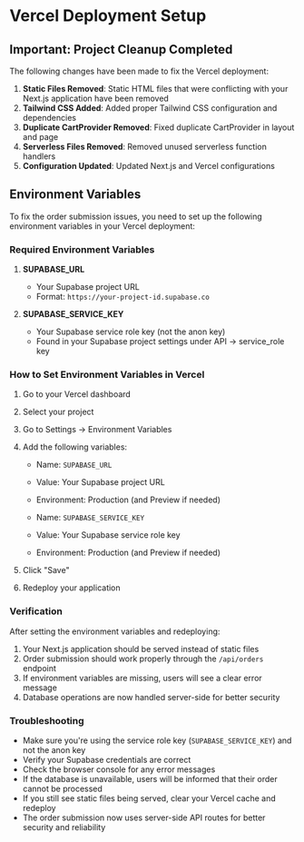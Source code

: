 # Vercel Deployment Setup

## Important: Project Cleanup Completed

The following changes have been made to fix the Vercel deployment:

1. **Static Files Removed**: Static HTML files that were conflicting with your Next.js application have been removed
2. **Tailwind CSS Added**: Added proper Tailwind CSS configuration and dependencies
3. **Duplicate CartProvider Removed**: Fixed duplicate CartProvider in layout and page
4. **Serverless Files Removed**: Removed unused serverless function handlers
5. **Configuration Updated**: Updated Next.js and Vercel configurations

## Environment Variables

To fix the order submission issues, you need to set up the following environment variables in your Vercel deployment:

### Required Environment Variables

1. **SUPABASE_URL**
   - Your Supabase project URL
   - Format: `https://your-project-id.supabase.co`

2. **SUPABASE_SERVICE_KEY**
   - Your Supabase service role key (not the anon key)
   - Found in your Supabase project settings under API → service_role key

### How to Set Environment Variables in Vercel

1. Go to your Vercel dashboard
2. Select your project
3. Go to Settings → Environment Variables
4. Add the following variables:
   - Name: `SUPABASE_URL`
   - Value: Your Supabase project URL
   - Environment: Production (and Preview if needed)

   - Name: `SUPABASE_SERVICE_KEY`
   - Value: Your Supabase service role key
   - Environment: Production (and Preview if needed)

5. Click "Save"
6. Redeploy your application

### Verification

After setting the environment variables and redeploying:

1. Your Next.js application should be served instead of static files
2. Order submission should work properly through the `/api/orders` endpoint
3. If environment variables are missing, users will see a clear error message
4. Database operations are now handled server-side for better security

### Troubleshooting

- Make sure you're using the service role key (`SUPABASE_SERVICE_KEY`) and not the anon key
- Verify your Supabase credentials are correct
- Check the browser console for any error messages
- If the database is unavailable, users will be informed that their order cannot be processed
- If you still see static files being served, clear your Vercel cache and redeploy
- The order submission now uses server-side API routes for better security and reliability 
